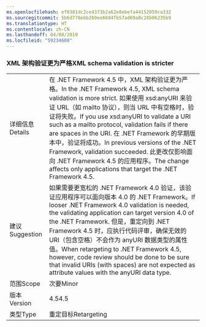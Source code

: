 ```yaml
---
ms.openlocfilehash: ef0381dc2ce4373b2a62e8ebefa44152059ca332
ms.sourcegitcommit: 5b6d778ebb269ee6684fb57ad69a8c28b06235b9
ms.translationtype: HT
ms.contentlocale: zh-CN
ms.lasthandoff: 04/08/2019
ms.locfileid: "59234608"
---
```

### <a name="xml-schema-validation-is-stricter"></a><span data-ttu-id="42fb8-101">XML 架构验证更为严格</span><span class="sxs-lookup"><span data-stu-id="42fb8-101">XML schema validation is stricter</span></span>

|   |   |
|---|---|
|<span data-ttu-id="42fb8-102">详细信息</span><span class="sxs-lookup"><span data-stu-id="42fb8-102">Details</span></span>|<span data-ttu-id="42fb8-103">在 .NET Framework 4.5 中，XML 架构验证更为严格。</span><span class="sxs-lookup"><span data-stu-id="42fb8-103">In the .NET Framework 4.5, XML schema validation is more strict.</span></span> <span data-ttu-id="42fb8-104">如果使用 xsd:anyURI 来验证 URL（如 mailto 协议），则当 URL 中有空格时，验证将失败。</span><span class="sxs-lookup"><span data-stu-id="42fb8-104">If you use xsd:anyURI to validate a URI such as a mailto protocol, validation fails if there are spaces in the URI.</span></span> <span data-ttu-id="42fb8-105">在 .NET Framework 的早期版本中，验证将成功。</span><span class="sxs-lookup"><span data-stu-id="42fb8-105">In previous versions of the .NET Framework, validation succeeded.</span></span> <span data-ttu-id="42fb8-106">此更改仅影响面向 .NET Framework 4.5 的应用程序。</span><span class="sxs-lookup"><span data-stu-id="42fb8-106">The change affects only applications that target the .NET Framework 4.5.</span></span>|
|<span data-ttu-id="42fb8-107">建议</span><span class="sxs-lookup"><span data-stu-id="42fb8-107">Suggestion</span></span>|<span data-ttu-id="42fb8-108">如果需要更宽松的 .NET Framework 4.0 验证，该验证应用程序可以面向版本 4.0 的 .NET Framework。</span><span class="sxs-lookup"><span data-stu-id="42fb8-108">If looser .NET Framework 4.0 validation is needed, the validating application can target version 4.0 of the .NET Framework.</span></span> <span data-ttu-id="42fb8-109">但是，重定向到 .NET Framework 4.5 时，应执行代码评审，确保无效的 URI（包含空格）不会作为 anyURI 数据类型的属性值。</span><span class="sxs-lookup"><span data-stu-id="42fb8-109">When retargeting to .NET Framework 4.5, however, code review should be done to be sure that invalid URIs (with spaces) are not expected as attribute values with the anyURI data type.</span></span>|
|<span data-ttu-id="42fb8-110">范围</span><span class="sxs-lookup"><span data-stu-id="42fb8-110">Scope</span></span>|<span data-ttu-id="42fb8-111">次要</span><span class="sxs-lookup"><span data-stu-id="42fb8-111">Minor</span></span>|
|<span data-ttu-id="42fb8-112">版本</span><span class="sxs-lookup"><span data-stu-id="42fb8-112">Version</span></span>|<span data-ttu-id="42fb8-113">4.5</span><span class="sxs-lookup"><span data-stu-id="42fb8-113">4.5</span></span>|
|<span data-ttu-id="42fb8-114">类型</span><span class="sxs-lookup"><span data-stu-id="42fb8-114">Type</span></span>|<span data-ttu-id="42fb8-115">重定目标</span><span class="sxs-lookup"><span data-stu-id="42fb8-115">Retargeting</span></span>|
